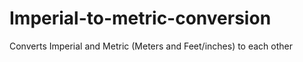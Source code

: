 # Imperial-to-metric-conversion
Converts Imperial and Metric (Meters and Feet/inches) to each other
